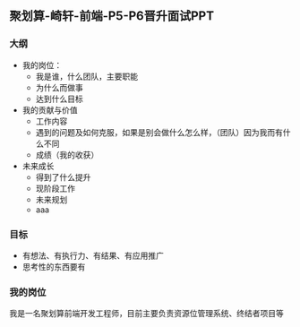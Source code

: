 ## 聚划算-崎轩-前端-P5-P6晋升面试PPT

### 大纲

* 我的岗位：
	* 我是谁，什么团队，主要职能
	* 为什么而做事
	* 达到什么目标
* 我的贡献与价值
	* 工作内容
	* 遇到的问题及如何克服，如果是别会做什么怎么样，（团队）因为我而有什么不同
	* 成绩（我的收获）
* 未来成长
	* 得到了什么提升
	* 现阶段工作
	* 未来规划
	* aaa

### 目标
* 有想法、有执行力、有结果、有应用推广
* 思考性的东西要有

### 我的岗位

我是一名聚划算前端开发工程师，目前主要负责资源位管理系统、终结者项目等
